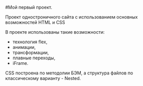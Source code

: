 #Мой первый проект.

Проект одностроничного сайта с использованием основных возможностей HTML и CSS

В проекте использованы такие возможности:
   + технология flex,
   + анимации,
   + трансформации,
   + плавные переходы,
   + iFrame.

CSS построена по методолии БЭМ, а структура файлов по классическому варианту - Nested.